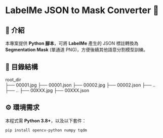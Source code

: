 # LabelMe JSON to Mask Converter 🚀  

## 📝 介紹  
本專案提供 **Python 腳本**，可將 **LabelMe** 產生的 JSON 標註轉換為 **Segmentation Mask** (單通道 PNG)，方便後續其他語意分割模型訓練。

## 📂 目錄結構  
root_dir  
    ├── 00001.jpg
    ├── 00001.json
    ├── 00002.jpg
    ├── 00002.json
    ├── ..
    ├── ..
    ├── 00XXX.jpg
    ├── 00XXX.json


## ⚙️ **環境需求**  
本程式需 **Python 3.8+**，以及以下套件：  

```sh
pip install opencv-python numpy tqdm


